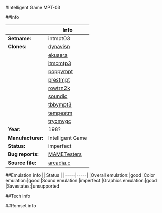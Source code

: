 #Intelligent Game MPT-03

##Info

||Info|
|-----|-----|
|**Setname:**|intmpt03
|**Clones:**|[dynavisn](dynavisn.md)
||[ekusera](ekusera.md)
||[itmcmtp3](itmcmtp3.md)
||[poppympt](poppympt.md)
||[prestmpt](prestmpt.md)
||[rowtrn2k](rowtrn2k.md)
||[soundic](soundic.md)
||[tbbympt3](tbbympt3.md)
||[tempestm](tempestm.md)
||[tryomvgc](tryomvgc.md)
|**Year:**|198?
|**Manufacturer:**|Intelligent Game
|**Status:**|imperfect
|**Bug reports:**|[MAMETesters](http://mametesters.org/view_all_set.php?type=1&temporary=y&search=arcadia.c)
|**Source file:**|[arcadia.c](https://github.com/mamedev/mame/blob/master/src/mess/drivers/arcadia.c)

##Emulation info
|| Status |
|-----|-----|
|Overall emulation:|good
|Color emulation:|good
|Sound emulation:|imperfect
|Graphics emulation:|good
|Savestates:|unsupported

##Tech info

##Romset info

<!--- START OF EDITED COMMENT DO NOT TOUCH TEXT ABOVE-->
